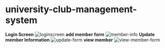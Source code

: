 # university-club-management-system
**Login Screen**
![loginscreen](https://user-images.githubusercontent.com/22840682/40283385-d47ec5f2-5c6c-11e8-84cc-bd85a5c05d54.JPG)
 **add member form**
![member-info](https://user-images.githubusercontent.com/22840682/40283390-e8de9fb8-5c6c-11e8-9efc-b577e2b08a78.JPG)
**Update member Information**
![update-form](https://user-images.githubusercontent.com/22840682/40283395-f4a98e98-5c6c-11e8-888d-95f6bb7ce3f3.JPG)
**view member**
![view-member-form](https://user-images.githubusercontent.com/22840682/40283397-f9e8e9da-5c6c-11e8-9579-92f06cda8fac.JPG)
